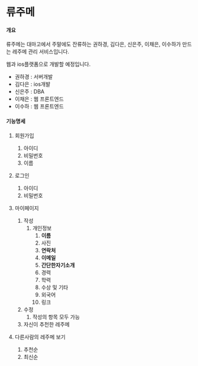 # 류주메

#### 개요

류주메는 대마고에서 주말에도 잔류하는 권하경, 김다은, 신은주, 이채은, 이수하가 만드는 레주메 관리 서비스입니다.

웹과 ios플랫폼으로 개발할 예정입니다.



- 권하경 : 서버개발
- 김다은 : ios개발
- 신은주 : DBA
- 이채은 : 웹 프론트엔드
- 이수하 : 웹 프론트엔드



#### 기능명세

1. 회원가입
   1. 아이디
   2. 비밀번호
   3. 이름
2. 로그인
   1. 아이디
   2. 비밀번호
3. 마이페이지
   1. 작성
      1. 개인정보 
         1. **이름**
         2. 사진
         3. **연락처** 
         4. **이메일** 
         5. **간단한자기소개** 
         6. 경력
         7. 학력
         8. 수상 및 기타
         9. 외국어
         10. 링크
   2. 수정
      1. 작성의 항목 모두 가능
   3. 자신이 추천한 레주메 

4. 다른사람의 레주메 보기
   1. 추천순
   2. 최신순
